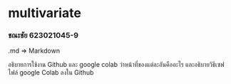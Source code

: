 # multivariate

### ชณะชัย 623021045-9

.md => Markdown

อธิบายการใช้งาน Github และ google colab ว่าหน้าที่ของแต่ละอันคืออะไร และอธิบายวิธีเซฟไฟล์ google Colab ลงใน Github
